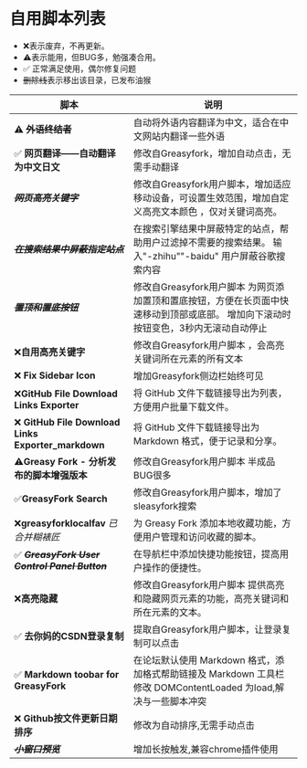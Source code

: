 # 自用脚本列表

- ❌表示废弃，不再更新。
- ⚠️表示能用，但BUG多，勉强凑合用。
- ✅ 正常满足使用，偶尔修复问题
- ~~删除线~~表示移出该目录，已发布油猴

| 脚本                                               | 说明                                                                                                                                |
| -------------------------------------------------- | ----------------------------------------------------------------------------------------------------------------------------------- |
| ⚠️ **~~外语终结者~~**                               | 自动将外语内容翻译为中文，适合在中文网站内翻译一些外语                                                                              |
| ✅ **网页翻译——自动翻译为中文日文**                 | 修改自Greasyfork，增加自动点击，无需手动翻译                                                                                        |
| **~~*网页高亮关键字*~~**                           | 修改自Greasyfork用户脚本，增加适应移动设备，可设置生效范围，增加自定义高亮文本颜色 ，仅对关键词高亮。                               |
| **~~*在搜索结果中屏蔽指定站点*~~**                 | 在搜索引擎结果中屏蔽特定的站点，帮助用户过滤掉不需要的搜索结果。 输入"-zhihu""-baidu" 用户屏蔽谷歌搜索内容                          |
| **~~*置顶和置底按钮*~~**                           | 修改自Greasyfork用户脚本 为网页添加置顶和置底按钮，方便在长页面中快速移动到顶部或底部。 增加向下滚动时按钮变色，3秒内无滚动自动停止 |
| ❌**自用高亮关键字**                                | 修改自Greasyfork用户脚本 ，会高亮关键词所在元素的所有文本                                                                           |
| ❌ **Fix Sidebar Icon**                             | 增加Greasyfork侧边栏始终可见                                                                                                        |
| ❌**GitHub File Download Links Exporter**           | 将 GitHub 文件下载链接导出为列表，方便用户批量下载文件。                                                                            |
| ❌ **GitHub File Download Links Exporter_markdown** | 将 GitHub 文件下载链接导出为 Markdown 格式，便于记录和分享。                                                                        |
| ⚠️**Greasy Fork - 分析发布的脚本增强版本**          | 修改自Greasyfork用户脚本 半成品BUG很多                                                                                              |
| ✅**GreasyFork Search**                             | 修改自Greasyfork用户脚本，增加了sleasyfork搜索                                                                                      |
| ❌**greasyforklocalfav**  *已合并糊裱匠*            | 为 Greasy Fork 添加本地收藏功能，方便用户管理和访问收藏的脚本。                                                                     |
| ✅ **~~*GreasyFork User Control Panel Button*~~**   | 在导航栏中添加快捷功能按钮，提高用户操作的便捷性。                                                                                  |
| ❌**高亮隐藏**                                      | 修改自Greasyfork用户脚本 提供高亮和隐藏网页元素的功能，高亮关键词和所在元素的文本。                                                 |
| ✅ **去你妈的CSDN登录复制**                         | 提取自Greasyfork用户脚本，让登录复制可以点击                                                                                        |
| ✅ **Markdown toobar for GreasyFork**               | 在论坛默认使用 Markdown 格式，添加格式帮助链接及 Markdown 工具栏  修改    DOMContentLoaded  为load,解决与一些脚本冲突               |
| ❌ **Github按文件更新日期排序**                     | 修改为自动排序,无需手动点击                                                                                                         |
| **~~*小窗口预览*~~**                               | 增加长按触发,兼容chrome插件使用                                                                                                     |


